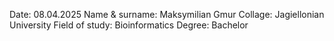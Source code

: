 Date: 08.04.2025
Name & surname: Maksymilian Gmur
Collage: Jagiellonian University
Field of study: Bioinformatics
Degree: Bachelor

